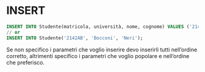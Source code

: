 # INSERT

```sql
INSERT INTO Studente(matricola, università, nome, cognome) VALUES ('2142AB', 'Bocconi', 'Neri');
// or
INSERT INTO Studente('2142AB', 'Bocconi', 'Neri');
```

Se non specifico i parametri che voglio inserire devo inserirli tutti nell’ordine corretto, altrimenti specifico i parametri che voglio popolare e nell’ordine che preferisco.